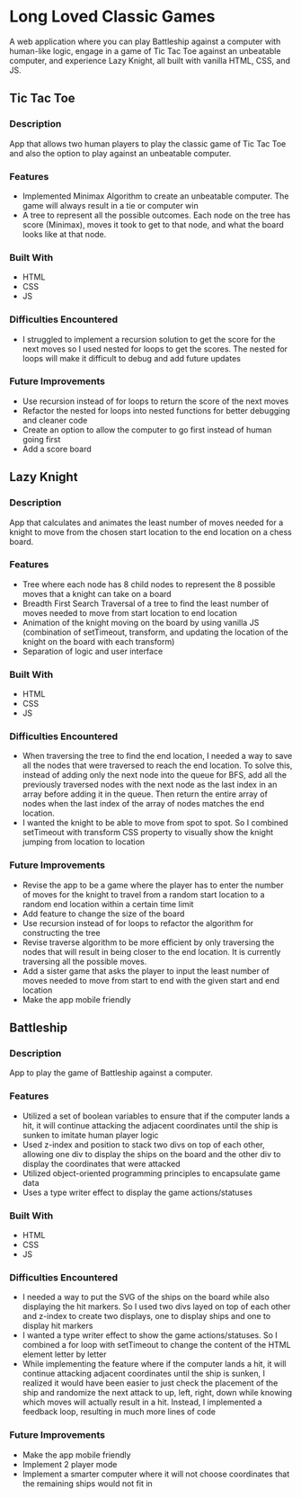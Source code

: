 # Long Loved Classic Games
A web application where you can play Battleship against a computer with human-like logic, engage in a game of Tic Tac Toe against an unbeatable computer, and experience Lazy Knight, all built with vanilla HTML, CSS, and JS.

## Tic Tac Toe

### Description
App that allows two human players to play the classic game of Tic Tac Toe and also the option to play against an unbeatable computer.

### Features

* Implemented Minimax Algorithm to create an unbeatable computer. The game will always result in a tie or computer win
* A tree to represent all the possible outcomes. Each node on the tree has score (Minimax), moves it took to get to that node, and what the board looks like at that node.

### Built With

* HTML
* CSS
* JS

### Difficulties Encountered

* I struggled to implement a recursion solution to get the score for the next moves so I used nested for loops to get the scores. The nested for loops will make it difficult to debug and add future updates

### Future Improvements

* Use recursion instead of for loops to return the score of the next moves
* Refactor the nested for loops into nested functions for better debugging and cleaner code
* Create an option to allow the computer to go first instead of human going first
* Add a score board

## Lazy Knight

### Description
App that calculates and animates the least number of moves needed for a knight to move from the chosen start location to the end location on a chess board.

### Features

* Tree where each node has 8 child nodes to represent the 8 possible moves that a knight can take on a board
* Breadth First Search Traversal of a tree to find the least number of moves needed to move from start location to end location
* Animation of the knight moving on the board by using vanilla JS (combination of setTimeout, transform, and updating the location of the knight on the board with each transform)
* Separation of logic and user interface

### Built With
* HTML
* CSS
* JS

### Difficulties Encountered

* When traversing the tree to find the end location, I needed a way to save all the nodes that were traversed to reach the end location. To solve this, instead of adding only the next node into the queue for BFS, add all the previously traversed nodes with the next node as the last index in an array before adding it in the queue. Then return the entire array of nodes when the last index of the array of nodes matches the end location.
* I wanted the knight to be able to move from spot to spot. So I combined setTimeout with transform CSS property to visually show the knight jumping from location to location

### Future Improvements

* Revise the app to be a game where the player has to enter the number of moves for the knight to travel from a random start location to a random end location within a certain time limit
* Add feature to change the size of the board
* Use recursion instead of for loops to refactor the algorithm for constructing the tree
* Revise traverse algorithm to be more efficient by only traversing the nodes that will result in being closer to the end location. It is currently traversing all the possible moves.
* Add a sister game that asks the player to input the least number of moves needed to move from start to end with the given start and end location
* Make the app mobile friendly

## Battleship

### Description
App to play the game of Battleship against a computer.

### Features

* Utilized a set of boolean variables to ensure that if the computer lands a hit, it will continue attacking the adjacent coordinates until the ship is sunken to imitate human player logic
* Used z-index and position to stack two divs on top of each other, allowing one div to display the ships on the board and the other div to display the coordinates that were attacked
* Utilized object-oriented programming principles to encapsulate game data
* Uses a type writer effect to display the game actions/statuses

### Built With
* HTML
* CSS
* JS

### Difficulties Encountered

* I needed a way to put the SVG of the ships on the board while also displaying the hit markers. So I used two divs layed on top of each other and z-index to create two displays, one to display ships and one to display hit markers
* I wanted a type writer effect to show the game actions/statuses. So I combined a for loop with setTimeout to change the content of the HTML element letter by letter
* While implementing the feature where if the computer lands a hit, it will continue attacking adjacent coordinates until the ship is sunken, I realized it would have been easier to just check the placement of the ship and randomize the next attack to up, left, right, down while knowing which moves will actually result in a hit. Instead, I implemented a feedback loop, resulting in much more lines of code

### Future Improvements

* Make the app mobile friendly
* Implement 2 player mode
* Implement a smarter computer where it will not choose coordinates that the remaining ships would not fit in
